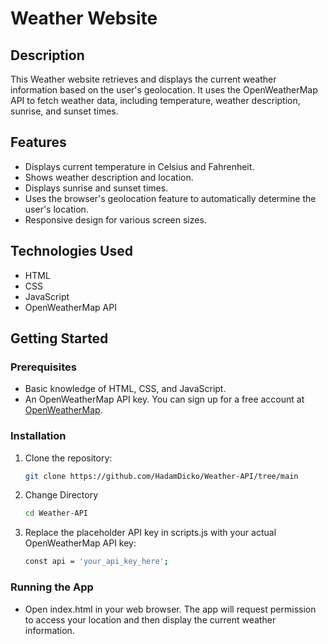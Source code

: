 # Weather Website

## Description
This Weather website retrieves and displays the current weather information based on the user's geolocation. It uses the OpenWeatherMap API to fetch weather data, including temperature, weather description, sunrise, and sunset times.

## Features
- Displays current temperature in Celsius and Fahrenheit.
- Shows weather description and location.
- Displays sunrise and sunset times.
- Uses the browser's geolocation feature to automatically determine the user's location.
- Responsive design for various screen sizes.

## Technologies Used
- HTML
- CSS
- JavaScript
- OpenWeatherMap API

## Getting Started

### Prerequisites
- Basic knowledge of HTML, CSS, and JavaScript.
- An OpenWeatherMap API key. You can sign up for a free account at [OpenWeatherMap](https://openweathermap.org/api).

### Installation
1. Clone the repository:
   ```bash
   git clone https://github.com/HadamDicko/Weather-API/tree/main
2. Change Directory
   ```bash
   cd Weather-API
3. Replace the placeholder API key in scripts.js with your actual OpenWeatherMap API key:
   ```bash
   const api = 'your_api_key_here';
   
### Running the App 
- Open index.html in your web browser. The app will request permission to access your location and then display the current weather information.
